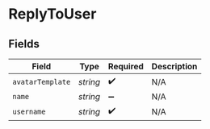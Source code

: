 # ReplyToUser


## Fields

| Field              | Type               | Required           | Description        |
| ------------------ | ------------------ | ------------------ | ------------------ |
| `avatarTemplate`   | *string*           | :heavy_check_mark: | N/A                |
| `name`             | *string*           | :heavy_minus_sign: | N/A                |
| `username`         | *string*           | :heavy_check_mark: | N/A                |